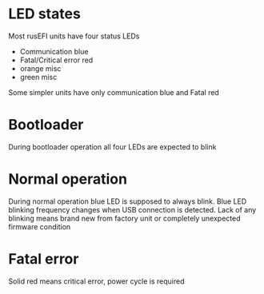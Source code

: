 # LED states

Most rusEFI units have four status LEDs 
* Communication blue
* Fatal/Critical error red
* orange misc
* green misc

Some simpler units have only communication blue and Fatal red

# Bootloader

During bootloader operation all four LEDs are expected to blink

# Normal operation

During normal operation blue LED is supposed to always blink. Blue LED blinking frequency changes when USB connection is detected. Lack of any blinking means brand new from factory unit or completely unexpected firmware condition

# Fatal error

Solid red means critical error, power cycle is required
